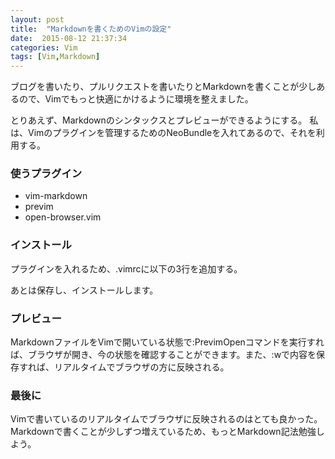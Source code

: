 ```yaml
---
layout: post
title:  "Markdownを書くためのVimの設定"
date:  2015-08-12 21:37:34
categories: Vim
tags: [Vim,Markdown]
---
```

ブログを書いたり、プルリクエストを書いたりとMarkdownを書くことが少しあるので、Vimでもっと快適にかけるように環境を整えました。  
<!--more-->

とりあえず、Markdownのシンタックスとプレビューができるようにする。
私は、Vimのプラグインを管理するためのNeoBundleを入れてあるので、それを利用する。  

### **使うプラグイン**  
* vim-markdown  
* previm  
* open-browser.vim  

### **インストール**  
プラグインを入れるため、.vimrcに以下の3行を追加する。  
<script src="https://gist.github.com/taroooyan/455147785f71284b7a24.js"></script>

あとは保存し、インストールします。  

### **プレビュー**  
MarkdownファイルをVimで開いている状態で:PrevimOpenコマンドを実行すれば、ブラウザが開き、今の状態を確認することができます。また、:wで内容を保存すれば、リアルタイムでブラウザの方に反映される。  

### **最後に**  
Vimで書いているのリアルタイムでブラウザに反映されるのはとても良かった。Markdownで書くことが少しずつ増えているため、もっとMarkdown記法勉強しよう。  



